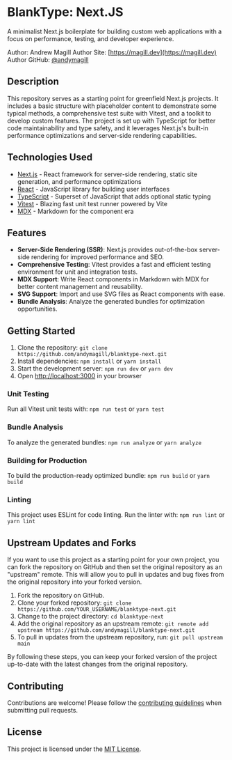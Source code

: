 # BlankType: Next.JS

A minimalist Next.js boilerplate for building custom web applications with a focus on performance, testing, and developer experience.

Author: Andrew Magill
Author Site: [https://magill.dev](https://magill.dev)
Author GitHub: [@andymagill](https://github.com/andymagill)

## Description

This repository serves as a starting point for greenfield Next.js projects. It includes a basic structure with placeholder content to demonstrate some typical methods, a comprehensive test suite with Vitest, and a toolkit to develop custom features. The project is set up with TypeScript for better code maintainability and type safety, and it leverages Next.js's built-in performance optimizations and server-side rendering capabilities.

## Technologies Used

- [Next.js](https://nextjs.org/) - React framework for server-side rendering, static site generation, and performance optimizations
- [React](https://reactjs.org/) - JavaScript library for building user interfaces
- [TypeScript](https://www.typescriptlang.org/) - Superset of JavaScript that adds optional static typing
- [Vitest](https://vitest.dev/) - Blazing fast unit test runner powered by Vite
- [MDX](https://mdxjs.com/) - Markdown for the component era

## Features

- **Server-Side Rendering (SSR)**: Next.js provides out-of-the-box server-side rendering for improved performance and SEO.
- **Comprehensive Testing**: Vitest provides a fast and efficient testing environment for unit and integration tests.
- **MDX Support**: Write React components in Markdown with MDX for better content management and reusability.
- **SVG Support**: Import and use SVG files as React components with ease.
- **Bundle Analysis**: Analyze the generated bundles for optimization opportunities.

## Getting Started

1. Clone the repository: `git clone https://github.com/andymagill/blanktype-next.git`
2. Install dependencies: `npm install` or `yarn install`
3. Start the development server: `npm run dev` or `yarn dev`
4. Open [http://localhost:3000](http://localhost:3000) in your browser

### Unit Testing

Run all Vitest unit tests with: `npm run test` or `yarn test`

### Bundle Analysis

To analyze the generated bundles: `npm run analyze` or `yarn analyze`

### Building for Production

To build the production-ready optimized bundle: `npm run build` or `yarn build`

### Linting

This project uses ESLint for code linting. Run the linter with: `npm run lint` or `yarn lint`

## Upstream Updates and Forks

If you want to use this project as a starting point for your own project, you can fork the repository on GitHub and then set the original repository as an "upstream" remote. This will allow you to pull in updates and bug fixes from the original repository into your forked version.

1. Fork the repository on GitHub.
2. Clone your forked repository: `git clone https://github.com/YOUR_USERNAME/blanktype-next.git`
3. Change to the project directory: `cd blanktype-next`
4. Add the original repository as an upstream remote: `git remote add upstream https://github.com/andymagill/blanktype-next.git`
5. To pull in updates from the upstream repository, run: `git pull upstream main`

By following these steps, you can keep your forked version of the project up-to-date with the latest changes from the original repository.

## Contributing

Contributions are welcome! Please follow the [contributing guidelines](CONTRIBUTING.md) when submitting pull requests.

## License

This project is licensed under the [MIT License](LICENSE).
